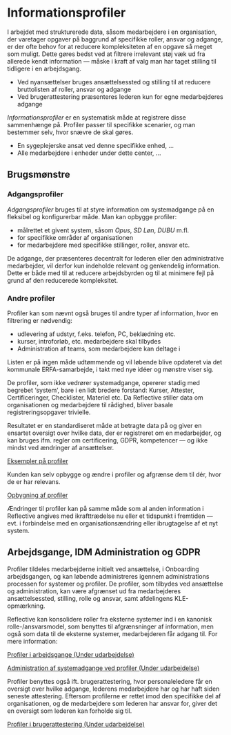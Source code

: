 # Informationsprofiler

I arbejdet med strukturerede data, såsom medarbejdere i en organisation, der
varetager opgaver på baggrund af specifikke roller, ansvar og adgange, er der
ofte behov for at reducere kompleksiteten af en opgave så meget som muligt. Dette
gøres bedst ved at filtrere irrelevant støj væk ud fra allerede kendt information
— måske i kraft af valg man har taget stilling til tidligere i en arbejdsgang.

- Ved nyansættelser bruges ansættelsessted og stilling til at reducere
  bruttolisten af roller, ansvar og adgange
- Ved brugerattestering præsenteres lederen kun for egne medarbejderes adgange

_Informationsprofiler_ er en systematisk måde at registrere disse sammenhænge
på. Profiler passer til specifikke scenarier, og man bestemmer selv, hvor snævre
de skal gøres.

- En sygeplejerske ansat ved denne specifikke enhed, ...
- Alle medarbejdere i enheder under dette center, ...

## Brugsmønstre

### Adgangsprofiler

_Adgangsprofiler_ bruges til at styre information om systemadgange på en
fleksibel og konfigurerbar måde. Man kan opbygge profiler:

- målrettet et givent system, såsom _Opus_, _SD Løn_, _DUBU_ m.fl.
- for specifikke områder af organisationen
- for medarbejdere med specifikke stillinger, roller, ansvar etc.

De adgange, der præsenteres decentralt for lederen eller den administrative
medarbejder, vil derfor kun indeholde relevant og genkendelig information. Dette
er både med til at reducere arbejdsbyrden og til at minimere fejl på grund af den
reducerede kompleksitet.

### Andre profiler

Profiler kan som nævnt også bruges til andre typer af information, hvor en
filtrering er nødvendig:

- udlevering af udstyr, f.eks. telefon, PC, beklædning etc.
- kurser, introforløb, etc. medarbejdere skal tilbydes
- Administration af teams, som medarbejdere kan deltage i

Listen er på ingen måde udtømmende og vil løbende blive opdateret via det
kommunale ERFA-samarbejde, i takt med nye idéer og mønstre viser sig.

De profiler, som ikke vedrører systemadgange, opererer stadig med begrebet
‘system’, bare i en lidt bredere forstand: Kurser, Attester, Certificeringer,
Checklister, Materiel etc. Da Reflective stiller data om organisationen og
medarbejdere til rådighed, bliver basale registreringsopgaver trivielle.

Resultatet er en standardiseret måde at betragte data på og giver en ensartet
oversigt over hvilke data, der er registreret om en medarbejder, og kan bruges
ifm. regler om certificering, GDPR, kompetencer — og ikke mindst ved ændringer af
ansættelser.

[Eksempler på profiler](profiles/examples.md)

Kunden kan selv opbygge og ændre i profiler og afgrænse dem til dér, hvor de er
har relevans.

[Opbygning af profiler](profiles/profile-editor.md)

Ændringer til profiler kan på samme måde som al anden information i Reflective
angives med ikrafttrædelse nu eller et tidspunkt i fremtiden — evt. i forbindelse
med en organisationsændring eller ibrugtagelse af et nyt system.

## Arbejdsgange, IDM Administration og GDPR

Profiler tildeles medarbejderne initielt ved ansættelse, i Onboarding
arbejdsgangen, og kan løbende administreres igennem administrations processen for
systemer og profiler. De profiler, som tilbydes ved ansættelse og administration,
kan være afgrænset ud fra medarbejderes ansættelsessted, stilling, rolle og
ansvar, samt afdelingens KLE-opmærkning.

Reflective kan konsolidere roller fra eksterne systemer ind i en kanonisk
rolle-/ansvarsmodel, som benyttes til afgrænsninger af information, men også som
data til de eksterne systemer, medarbejderen får adgang til. For mere
information:

[Profiler i arbejdsgange (Under udarbejdelse)](profiles/profiles-in-processes.md)

[Administration af systemadgange ved profiler (Under udarbejdelse)](profiles/profiles-administration.md)

Profiler benyttes også ift. brugerattestering, hvor personaleledere får en
oversigt over hvilke adgange, lederens medarbejdere har og har haft siden
seneste attestering. Eftersom profilerne er rettet imod den specifikke del af
organisationen, og de medarbejdere som lederen har ansvar for, giver det en
oversigt som lederen kan forholde sig til.

[Profiler i brugerattestering (Under udarbejdelse)](profiles/profiles-in-gdpr.md)
